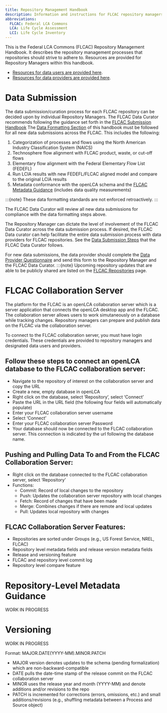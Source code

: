 ```yaml
---
title: Repository Management Handbook
description: Information and instructions for FLCAC repository managers 
abbreviations:
  FLCAC: Federal LCA Commons
  LCA: Life Cycle Assessment
  LCI: Life Cycle Inventory
---
```


This is the Federal LCA Commons (FLCAC) Repository Management Handbook. It describes the repository management processes that repositories should strive to adhere to. Resources are provided for Repository Managers within this handbook.

- [Resources for data users are provided here](https://flcac-admin.github.io/FLCAC-docs/datauserhandbook).
- [Resources for data providers are provided here](https://flcac-admin.github.io/FLCAC-docs/datasubmissionhandbook).

# Data Submission
The data submission/curation process for each FLCAC repository can be decided upon by individual Repository Managers. The FLCAC Data Curator recommends following the guidance set forth in the [FLCAC Submission Handbook](https://flcac-admin.github.io/FLCAC-docs/datasubmissionhandbook.) The [Data Formatting Section](https://flcac-admin.github.io/FLCAC-docs/datasubmissionhandbook#data-formatting) of this handbook must be followed for all new data submissions across the FLCAC. This includes the following:

1.	Categorization of processes and flows using the North American Industry Classification System (NAICS)
2.	Technosphere flow alignment with FLCAC product, waste, or cut-off flows
3.  Elementary flow alignment with the Federal Elementary Flow List (FEDEFL)
4.	Run LCIA results with new FEDEFL/FLCAC aligned model and compare to the original LCIA results
5.  Metadata conformance with the openLCA schema and the [FLCAC Metadata Guidance](https://flcac-admin.github.io/FLCAC-docs/metadataguidance) (includes data quality measurements)

:::{note}
These data formatting standards are not enforced retroactively.
:::

The FLCAC Data Curator will review all new data submissions for compliance with the data formatting steps above. 

The Repository Manager can dictate the level of involvement of the FLCAC Data Curator across the data submission process. If desired, the FLCAC Data curator can help facilitate the entire data submission process with data providers for FLCAC repositories. See the [Data Submission Steps](https://flcac-admin.github.io/FLCAC-docs/datasubmissiontoolkit#data-submission-steps) that the FLCAC Data Curator follows.

For new data submissions, the data provider should complete the [Data Provider Questionnaire](https://flcac-admin.github.io/FLCAC-docs/datasubmissiontoolkit#data-provider-questionnaire) and send this form to the Repository Manager and the FLCAC Data Curator. 
:::{note}
Upcoming repository updates that are able to be publicly shared are listed on the [FLCAC Repositories](https://flcac-admin.github.io/FLCAC-docs/flcac-repositories) page.

# FLCAC Collaboration Server
The platform for the FLCAC is an openLCA collaboration server which is a server application that connects the openLCA desktop app and the FLCAC. The collaboration server allows users to work simutaneously on a database while tracking changes. Repository managers can prepare and publish data on the FLCAC via the collaboration server.

To connect to the FLCAC collaboration server, you must have login credentials. These credentials are provided to repository managers and designated data users and providers.

## Follow these steps to connect an openLCA database to the FLCAC collaboration server:
- Navigate to the repository of interest on the collaboration server and copy the URL
- Create a new, empty database in openLCA
- Right click on the database, select ‘Repository’, select ‘Connect’
- Paste the URL in the URL field (the following four fields will automatically populate)
- Enter your FLCAC collaboration server username
- Select ‘Connect’
- Enter your FLCAC collaboration server Password
- Your database should now be connected to the FLCAC collaboration server. This connection is indicated by the url following the database name.

## Pushing and Pulling Data To and From the FLCAC Collaboration Server:
- Right click on the database connected to the FLCAC collaboration server, select ‘Repository’
- Functions:
    - Commit: Record of local changes to the repository
    - Push: Updates the collaboration server repository with local changes
    - Fetch: Record of changes that have been made
    - Merge: Combines changes if there are remote and local updates
    - Pull: Updates local repository with changes
    
## FLCAC Collaboration Server Features:
- Repositories are sorted under Groups (e.g., US Forest Service, NREL, FLCAC)
- Repository level metadata fields and release version metadata fields
- Release and versioning feature
- FLCAC and repository level commit log
- Repository level compare feature

# Repository-Level Metadata Guidance
WORK IN PROGRESS

# Versioning
WORK IN PROGRESS

Format: MAJOR.DATE(YYYY-MM).MINOR.PATCH

- MAJOR version denotes updates to the schema (pending formalization) which are non-backward-compatible
- DATE pulls the date-time stamp of the release commit on the FLCAC collaboration server
- MINOR uses the release year and month (YYYY-MM) and denote additions and/or revisions to the repo
- PATCH is incremented for corrections (errors, omissions, etc.) and small additions/revisions (e.g., shuffling metadata between a Process and Source object)
